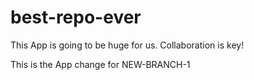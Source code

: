 # best-repo-ever

This App is going to be huge for us.  Collaboration is key!

This is the App change for NEW-BRANCH-1
